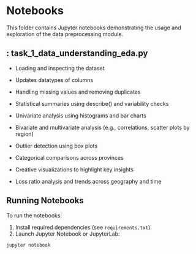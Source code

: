 # Notebooks

This folder contains Jupyter notebooks demonstrating the usage and exploration of the data preprocessing module.

## : task_1_data_understanding_eda.py

- Loading and inspecting the dataset

- Updates datatypes of columns

- Handling missing values and removing duplicates

- Statistical summaries using describe() and variability checks

- Univariate analysis using histograms and bar charts

- Bivariate and multivariate analysis (e.g., correlations, scatter plots by region)

- Outlier detection using box plots

- Categorical comparisons across provinces

- Creative visualizations to highlight key insights

- Loss ratio analysis and trends across geography and time


## Running Notebooks

To run the notebooks:

1. Install required dependencies (see `requirements.txt`).
2. Launch Jupyter Notebook or JupyterLab:

```bash
jupyter notebook
```